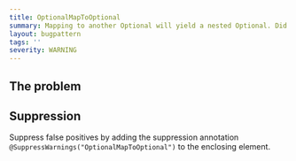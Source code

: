```yaml
---
title: OptionalMapToOptional
summary: Mapping to another Optional will yield a nested Optional. Did you mean flatMap?
layout: bugpattern
tags: ''
severity: WARNING
---
```


<!--
*** AUTO-GENERATED, DO NOT MODIFY ***
To make changes, edit the @BugPattern annotation or the explanation in docs/bugpattern.
-->


## The problem


## Suppression
Suppress false positives by adding the suppression annotation `@SuppressWarnings("OptionalMapToOptional")` to the enclosing element.
